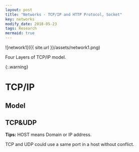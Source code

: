 ```yaml
---
layout: post
title: "Networks - TCP/IP and HTTP Protocol, Socket"
key: networks
modify_date: 2018-05-23
tags: Research
mermaid: true
---
```


![network1]({{ site.url }}/assets/network1.png)

Four Layers of TCP/IP model.

{:.warning} 

<!--more-->

# TCP/IP

## Model



## TCP&UDP

**Tips:** HOST means Domain or IP address.

TCP and UDP could use a same port in a host without conflict.



